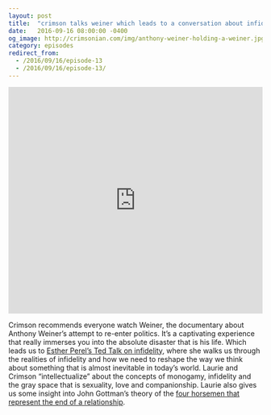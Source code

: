 ```yaml
---
layout: post
title:  "crimson talks weiner which leads to a conversation about infidelity"
date:   2016-09-16 08:00:00 -0400
og_image: http://crimsonian.com/img/anthony-weiner-holding-a-weiner.jpg
category: episodes
redirect_from:
  - /2016/09/16/episode-13
  - /2016/09/16/episode-13/
---
```

<iframe width="100%" height="450" scrolling="no" frameborder="no" src="https://w.soundcloud.com/player/?url=https%3A//api.soundcloud.com/tracks/283184432&amp;auto_play=false&amp;hide_related=false&amp;show_comments=true&amp;show_user=true&amp;show_reposts=false&amp;visual=true"></iframe>

Crimson recommends everyone watch Weiner, the documentary about Anthony Weiner’s attempt to re-enter politics. It’s a captivating experience that really immerses you into the absolute disaster that is his life. Which leads us to [Esther Perel’s Ted Talk on infidelity](http://www.ted.com/talks/esther_perel_rethinking_infidelity_a_talk_for_anyone_who_has_ever_loved?language=en), where she walks us through the realities of infidelity and how we need to reshape the way we think about something that is almost inevitable in today’s world. Laurie and Crimson “intellectualize” about the concepts of monogamy, infidelity and the gray space that is sexuality, love and companionship. Laurie also gives us some insight into John Gottman’s theory of the [four horsemen that represent the end of a relationship](https://www.gottman.com/blog/the-four-horsemen-the-antidotes/).
